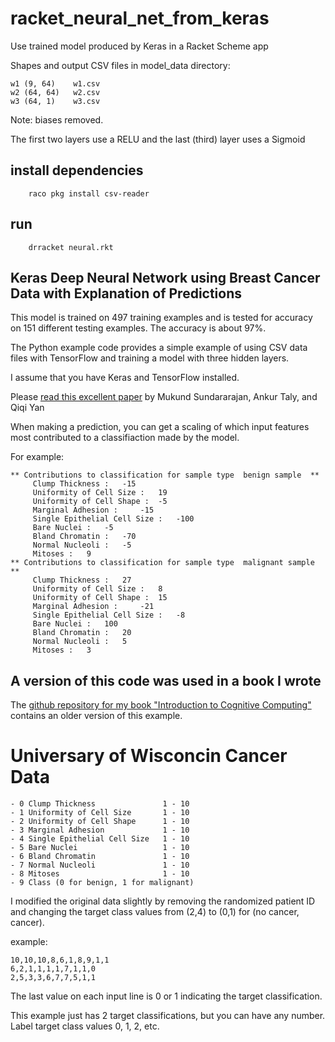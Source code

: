 # racket_neural_net_from_keras

Use trained model produced by Keras in a Racket Scheme app

Shapes and output CSV files in model_data directory:

    w1 (9, 64)    w1.csv
    w2 (64, 64)   w2.csv
    w3 (64, 1)    w3.csv

Note: biases removed.

The first two layers use a RELU and the last (third) layer uses a Sigmoid

## install dependencies

        raco pkg install csv-reader

## run

        drracket neural.rkt
        
## Keras Deep Neural Network using Breast Cancer Data with Explanation of Predictions

This model is trained on 497 training examples and is tested for accuracy on 151 different testing examples. The accuracy is about 97%.

The Python example code provides a simple example of using CSV data files with TensorFlow and training a model with three hidden layers.

I assume that you have Keras and TensorFlow installed.

Please [read this excellent paper](https://arxiv.org/pdf/1703.01365.pdf)
by Mukund Sundararajan, Ankur Taly, and Qiqi Yan

When making a prediction, you can get a scaling of which input features most contributed to a classifiaction made by the model.

For example:

````````
** Contributions to classification for sample type  benign sample  **
	 Clump Thickness :	 -15
	 Uniformity of Cell Size :	 19
	 Uniformity of Cell Shape :	 -5
	 Marginal Adhesion :	 -15
	 Single Epithelial Cell Size :	 -100
	 Bare Nuclei :	 -5
	 Bland Chromatin :	 -70
	 Normal Nucleoli :	 -5
	 Mitoses :	 9
** Contributions to classification for sample type  malignant sample  **
	 Clump Thickness :	 27
	 Uniformity of Cell Size :	 8
	 Uniformity of Cell Shape :	 15
	 Marginal Adhesion :	 -21
	 Single Epithelial Cell Size :	 -8
	 Bare Nuclei :	 100
	 Bland Chromatin :	 20
	 Normal Nucleoli :	 5
	 Mitoses :	 3
````````
## A version of this code was used in a book I wrote

The [github repository for my book "Introduction to Cognitive Computing"](https://github.com/mark-watson/cognitive-computing-book)
contains an older version of this example.

# Universary of Wisconcin Cancer Data

````````
- 0 Clump Thickness               1 - 10
- 1 Uniformity of Cell Size       1 - 10
- 2 Uniformity of Cell Shape      1 - 10
- 3 Marginal Adhesion             1 - 10
- 4 Single Epithelial Cell Size   1 - 10
- 5 Bare Nuclei                   1 - 10
- 6 Bland Chromatin               1 - 10
- 7 Normal Nucleoli               1 - 10
- 8 Mitoses                       1 - 10
- 9 Class (0 for benign, 1 for malignant)
````````

I modified the original data slightly by removing the randomized patient ID and changing the target class values from (2,4) to (0,1) for (no cancer, cancer).

example:

````````
10,10,10,8,6,1,8,9,1,1
6,2,1,1,1,1,7,1,1,0
2,5,3,3,6,7,7,5,1,1
````````

The last value on each input line is 0 or 1 indicating the target classification.

This example just has 2 target classifications, but you can have any number. Label target class values 0, 1, 2, etc.
